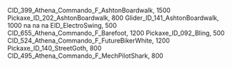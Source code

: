 CID_399_Athena_Commando_F_AshtonBoardwalk, 1500
Pickaxe_ID_202_AshtonBoardwalk, 800
Glider_ID_141_AshtonBoardwalk, 1000
na
na
na
EID_ElectroSwing, 500
CID_655_Athena_Commando_F_Barefoot, 1200
Pickaxe_ID_092_Bling, 500
CID_524_Athena_Commando_F_FutureBikerWhite, 1200
Pickaxe_ID_140_StreetGoth, 800
CID_495_Athena_Commando_F_MechPilotShark, 800
